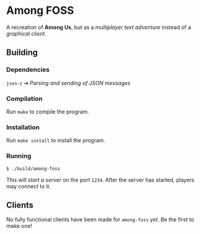 # Among FOSS
A recreation of **Among Us**, but as a *multiplayer text adventure* instead of a *graphical client*.

## Building
### Dependencies
`json-c` ➔ *Parsing and sending of JSON messages*

### Compilation
Run `make` to compile the program.

### Installation
Run `make install` to install the program.

### Running
```shell-session
$ ./build/among-foss
```

This will *start a server* on the port `1234`. After the server has started, players may connect to it.

## Clients
No fully functional clients have been made for `among-foss` *yet*. Be the first to make one!